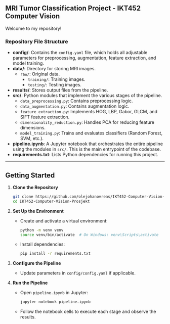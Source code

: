 ## MRI Tumor Classification Project - IKT452 Computer Vision

Welcome to my repository!

### Repository File Structure


- **config/**: Contains the `config.yaml` file, which holds all adjustable parameters for preprocessing, augmentation, feature extraction, and model training.  
- **data/**: Directory for storing MRI images.  
  - `raw/`: Original data.
    - `training/`: Training images.  
    - `testing/`: Testing images.  
- **results/**: Stores output files from the pipeline.  
- **src/**: Python modules that implement the various stages of the pipeline.  
  - `data_preprocessing.py`: Contains preprocessing logic.
  - `data_augmentation.py`: Contains augmentation logic.
  - `feature_extraction.py`: Implements HOG, LBP, Gabor, GLCM, and SIFT feature extraction.
  - `dimensionality_reduction.py`: Handles PCA for reducing feature dimensions.
  - `model_training.py`: Trains and evaluates classifiers (Random Forest, SVM, etc.).
- **pipeline.ipynb**: A Jupyter notebook that orchestrates the entire pipeline using the modules in `src/`. This is the main entrypoint of the codebase.
- **requirements.txt**: Lists Python dependencies for running this project.

---

## Getting Started

1. **Clone the Repository**  
   ```bash
   git clone https://github.com/olejohanovreas/IKT452-Computer-Vision-Prosjekt.git
   cd IKT452-Computer-Vision-Prosjekt
   ```

2. **Set Up the Environment**  
   - Create and activate a virtual environment:  
     ```bash
     python -m venv venv
     source venv/bin/activate  # On Windows: venv\Scripts\activate
     ```
   - Install dependencies:  
     ```bash
     pip install -r requirements.txt
     ```

3. **Configure the Pipeline**  
   - Update parameters in `config/config.yaml` if applicable.

4. **Run the Pipeline**  
   - Open `pipeline.ipynb` in Jupyter:  
     ```bash
     jupyter notebook pipeline.ipynb
     ```
   - Follow the notebook cells to execute each stage and observe the results.
